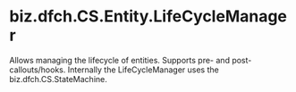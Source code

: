 # biz.dfch.CS.Entity.LifeCycleManager
Allows managing the lifecycle of entities. Supports pre- and post-callouts/hooks. Internally the LifeCycleManager uses the biz.dfch.CS.StateMachine.
